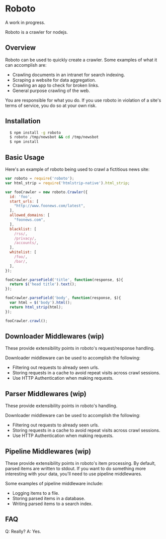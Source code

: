 Roboto
=====

A work in progress.

Roboto is a crawler for nodejs. 

## Overview

Roboto can be used to quickly create a crawler. Some examples of what it can
accomplish are:
  - Crawling documents in an intranet for search indexing.
  - Scraping a website for data aggregation.
  - Crawling an app to check for broken links.
  - General purpose crawling of the web.

You are responsible for what you do. If you use roboto in violation of a site's 
terms of service, you do so at your own risk.

## Installation

```bash
  $ npm install -g roboto
  $ roboto /tmp/newsbot && cd /tmp/newsbot
  $ npm install
```

## Basic Usage 

Here's an example of roboto being used to crawl a fictitious news site:

```js
var roboto = require('roboto');
var html_strip = require('htmlstrip-native').html_strip;

var fooCrawler = new roboto.Crawler({
  id: 'foo',
  start_urls: [
    "http://www.foonews.com/latest",
  ],
  allowed_domains: [
    "foonews.com",
  ],
  blacklist: [
    /rss/,
    /privacy/,
    /accounts/,
  ],
  whitelist: [
    /foo/,
    /bar/,
  ],
});

fooCrawler.parseField('title', function(response, $){
  return $('head title').text();
});

fooCrawler.parseField('body', function(response, $){
  var html = $('body').html();
  return html_strip(html);
});

fooCrawler.crawl();
```

## Downloader Middlewares (wip)

These provide extensibility points in roboto's request/response handling.

Downloader middleware can be used to accomplish the following:
  - Filtering out requests to already seen urls.
  - Storing requests in a cache to avoid repeat visits across crawl sessions.
  - Use HTTP Authentication when making requests.

## Parser Middlewares (wip)

These provide extensibility points in roboto's handling.

Downloader middleware can be used to accomplish the following:
  - Filtering out requests to already seen urls.
  - Storing requests in a cache to avoid repeat visits across crawl sessions.
  - Use HTTP Authentication when making requests.

## Pipeline Middlewares (wip)

These provide extensibility points in roboto's item processing. By default,
parsed items are written to stdout. If you want to do something more interesting 
with your data, you'll need to use pipeline middlewares.

Some examples of pipeline middleware include:
  - Logging items to a file.
  - Storing parsed items in a database.
  - Writing parsed items to a search index.

## FAQ
Q: Really?
A: Yes.
